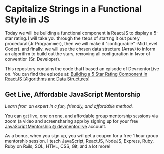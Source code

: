 # Capitalize Strings in a Functional Style in JS

Today we will be building a functional component in ReactJS to display a 5-star rating. I will take you through the steps of starting it out purely procedural (Jr Programmer), then we will make it "configurable" (Mid Level Coder), and finally, we will use the chosen data structure (Array) to inform an algorithm to build out the stars, removing all configuration in favor of convention (Sr. Developer).

This repository contains the code that I based an episode of DevmentorLive on. You can find the episode at: [Building a 5 Star Rating Component in ReactJS [Algorithms and Data Structures]](https://devmentor.live/screencasts/building-a-5-star-rating-component-using-reactjs?utm_source=youtube&utm_medium=description&utm_campaign=5-star-rating)

## Get Live, Affordable JavaScript Mentorship

_Learn from an expert in a fun, friendly, and affordable method._

You can get live, one on one, and affordable group mentorship sessions via zoom (a video and screensharing app) by signing up for your free [JavaScript Mentorship @ devmentor.live](https://devmentor.live/?utm_source=github&utm_medium=repo&utm_campaign=prototyping-a-node-graph-based-interface-using-reactjs) account.

As a bonus, when you sign up, you will get a coupon for a free 1 hour group mentorship session. I teach JavaScript, ReactJS, NodeJS, Express, Ruby, Ruby on Rails, SQL, HTML, CSS, Git, and a lot more!
